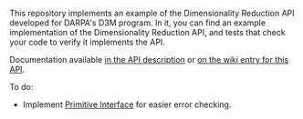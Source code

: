 This repository implements an example of the Dimensionality Reduction API
developed for DARPA's D3M program.
In it, you can find an example implementation of the Dimensionality Reduction API, and tests that check your code to verify it implements the API.

Documentation available [in the API description](https://docs.google.com/document/d/1kc3uyOzx7S4aoMy0KN-QE__8Mxazr5tPObV4Sr1rH2g/edit#heading=h.qaq7osingv87) or [on the wiki entry for this API](https://datadrivendiscovery.org/wiki/pages/viewpage.action?pageId=4260678).

To do:
* Implement [Primitive Interface](https://gitlab.datadrivendiscovery.org/berkeley/primitives-interfaces/tree/master/primitives_interfaces) for easier error checking.
